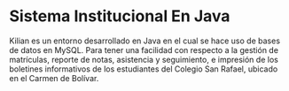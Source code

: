 # Sistema Institucional En Java

Kilian es un entorno desarrollado en Java en el cual se hace uso de bases de datos en MySQL. Para tener una facilidad con respecto a la gestión de matrículas, reporte de notas, asistencia y seguimiento, e impresión de los boletines informativos de los estudiantes del Colegio San Rafael, ubicado en el Carmen de Bolívar.


